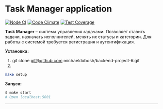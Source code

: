 # Task Manager application

[![Node CI](https://github.com/hexlet-boilerplates/fastify-nodejs-application/workflows/Node%20CI/badge.svg)](https://github.com/hexlet-boilerplates/fastify-nodejs-application/actions)
[![Code Climate](https://api.codeclimate.com/v1/badges/a72a0784d91092956a85/maintainability)](https://codeclimate.com/github/michaeldobosh/backend-project-6/maintainability)
[![Test Coverage](https://api.codeclimate.com/v1/badges/a72a0784d91092956a85/test_coverage)](https://codeclimate.com/github/michaeldobosh/backend-project-6/test_coverage)

**Task Manager** – система управления задачами. Позволяет ставить задачи, назначать исполнителей, менять их статусы и категории. Для работы с системой требуется регистрация и аутентификация.

**Установка:**
1. git clone git@github.com:michaeldobosh/backend-project-6.git
2. 
```bash
make setup
```

**Запуск:**
```bash
$ make start
# Open localhost:5001
```
---


